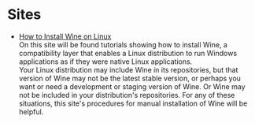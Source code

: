 # Sites

- [How to Install Wine on Linux](https://wine.htmlvalidator.com/)
  <br/>On this site will be found tutorials showing how to install Wine, a compatibility layer that enables a Linux
  distribution to run Windows applications as if they were native Linux applications.
  <br/>Your Linux distribution may include Wine in its repositories, but that version of Wine may not be the latest
  stable version, or perhaps you want or need a development or staging version of Wine. Or Wine may not be included in
  your distribution's repositories. For any of these situations, this site's procedures for manual installation of Wine
  will be helpful.